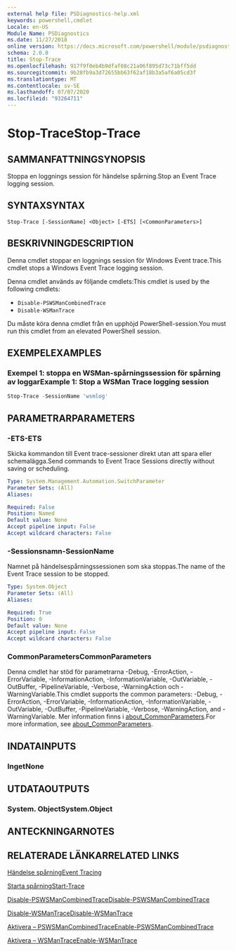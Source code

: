 ```yaml
---
external help file: PSDiagnostics-help.xml
keywords: powershell,cmdlet
Locale: en-US
Module Name: PSDiagnostics
ms.date: 11/27/2018
online version: https://docs.microsoft.com/powershell/module/psdiagnostics/stop-trace?view=powershell-5.1&WT.mc_id=ps-gethelp
schema: 2.0.0
title: Stop-Trace
ms.openlocfilehash: 917f9f0eb4b9dfaf08c21a06f895d73c71bff5dd
ms.sourcegitcommit: 9b28fb9a3d72655bb63f62af18b3a5af6a05cd3f
ms.translationtype: MT
ms.contentlocale: sv-SE
ms.lasthandoff: 07/07/2020
ms.locfileid: "93264711"
---
```

# <span data-ttu-id="44ca1-103">Stop-Trace</span><span class="sxs-lookup"><span data-stu-id="44ca1-103">Stop-Trace</span></span>

## <span data-ttu-id="44ca1-104">SAMMANFATTNING</span><span class="sxs-lookup"><span data-stu-id="44ca1-104">SYNOPSIS</span></span>
<span data-ttu-id="44ca1-105">Stoppa en loggnings session för händelse spårning.</span><span class="sxs-lookup"><span data-stu-id="44ca1-105">Stop an Event Trace logging session.</span></span>

## <span data-ttu-id="44ca1-106">SYNTAX</span><span class="sxs-lookup"><span data-stu-id="44ca1-106">SYNTAX</span></span>

```
Stop-Trace [-SessionName] <Object> [-ETS] [<CommonParameters>]
```

## <span data-ttu-id="44ca1-107">BESKRIVNING</span><span class="sxs-lookup"><span data-stu-id="44ca1-107">DESCRIPTION</span></span>

<span data-ttu-id="44ca1-108">Denna cmdlet stoppar en loggnings session för Windows Event trace.</span><span class="sxs-lookup"><span data-stu-id="44ca1-108">This cmdlet stops a Windows Event Trace logging session.</span></span>

<span data-ttu-id="44ca1-109">Denna cmdlet används av följande cmdlets:</span><span class="sxs-lookup"><span data-stu-id="44ca1-109">This cmdlet is used by the following cmdlets:</span></span>

- `Disable-PSWSManCombinedTrace`
- `Disable-WSManTrace`

<span data-ttu-id="44ca1-110">Du måste köra denna cmdlet från en upphöjd PowerShell-session.</span><span class="sxs-lookup"><span data-stu-id="44ca1-110">You must run this cmdlet from an elevated PowerShell session.</span></span>

## <span data-ttu-id="44ca1-111">EXEMPEL</span><span class="sxs-lookup"><span data-stu-id="44ca1-111">EXAMPLES</span></span>

### <span data-ttu-id="44ca1-112">Exempel 1: stoppa en WSMan-spårningssession för spårning av loggar</span><span class="sxs-lookup"><span data-stu-id="44ca1-112">Example 1: Stop a WSMan Trace logging session</span></span>

```powershell
Stop-Trace -SessionName 'wsmlog'
```

## <span data-ttu-id="44ca1-113">PARAMETRAR</span><span class="sxs-lookup"><span data-stu-id="44ca1-113">PARAMETERS</span></span>

### <span data-ttu-id="44ca1-114">-ETS</span><span class="sxs-lookup"><span data-stu-id="44ca1-114">-ETS</span></span>
<span data-ttu-id="44ca1-115">Skicka kommandon till Event trace-sessioner direkt utan att spara eller schemalägga.</span><span class="sxs-lookup"><span data-stu-id="44ca1-115">Send commands to Event Trace Sessions directly without saving or scheduling.</span></span>

```yaml
Type: System.Management.Automation.SwitchParameter
Parameter Sets: (All)
Aliases:

Required: False
Position: Named
Default value: None
Accept pipeline input: False
Accept wildcard characters: False
```

### <span data-ttu-id="44ca1-116">-Sessionsnamn</span><span class="sxs-lookup"><span data-stu-id="44ca1-116">-SessionName</span></span>
<span data-ttu-id="44ca1-117">Namnet på händelsespårningssessionen som ska stoppas.</span><span class="sxs-lookup"><span data-stu-id="44ca1-117">The name of the Event Trace session to be stopped.</span></span>

```yaml
Type: System.Object
Parameter Sets: (All)
Aliases:

Required: True
Position: 0
Default value: None
Accept pipeline input: False
Accept wildcard characters: False
```

### <span data-ttu-id="44ca1-118">CommonParameters</span><span class="sxs-lookup"><span data-stu-id="44ca1-118">CommonParameters</span></span>
<span data-ttu-id="44ca1-119">Denna cmdlet har stöd för parametrarna -Debug, -ErrorAction, -ErrorVariable, -InformationAction, -InformationVariable, -OutVariable, -OutBuffer, -PipelineVariable, -Verbose, -WarningAction och -WarningVariable.</span><span class="sxs-lookup"><span data-stu-id="44ca1-119">This cmdlet supports the common parameters: -Debug, -ErrorAction, -ErrorVariable, -InformationAction, -InformationVariable, -OutVariable, -OutBuffer, -PipelineVariable, -Verbose, -WarningAction, and -WarningVariable.</span></span> <span data-ttu-id="44ca1-120">Mer information finns i [about_CommonParameters](https://go.microsoft.com/fwlink/?LinkID=113216).</span><span class="sxs-lookup"><span data-stu-id="44ca1-120">For more information, see [about_CommonParameters](https://go.microsoft.com/fwlink/?LinkID=113216).</span></span>

## <span data-ttu-id="44ca1-121">INDATA</span><span class="sxs-lookup"><span data-stu-id="44ca1-121">INPUTS</span></span>

### <span data-ttu-id="44ca1-122">Inget</span><span class="sxs-lookup"><span data-stu-id="44ca1-122">None</span></span>

## <span data-ttu-id="44ca1-123">UTDATA</span><span class="sxs-lookup"><span data-stu-id="44ca1-123">OUTPUTS</span></span>

### <span data-ttu-id="44ca1-124">System. Object</span><span class="sxs-lookup"><span data-stu-id="44ca1-124">System.Object</span></span>

## <span data-ttu-id="44ca1-125">ANTECKNINGAR</span><span class="sxs-lookup"><span data-stu-id="44ca1-125">NOTES</span></span>

## <span data-ttu-id="44ca1-126">RELATERADE LÄNKAR</span><span class="sxs-lookup"><span data-stu-id="44ca1-126">RELATED LINKS</span></span>

[<span data-ttu-id="44ca1-127">Händelse spårning</span><span class="sxs-lookup"><span data-stu-id="44ca1-127">Event Tracing</span></span>](/windows/desktop/ETW/event-tracing-portal)

[<span data-ttu-id="44ca1-128">Starta spårning</span><span class="sxs-lookup"><span data-stu-id="44ca1-128">Start-Trace</span></span>](start-trace.md)

[<span data-ttu-id="44ca1-129">Disable-PSWSManCombinedTrace</span><span class="sxs-lookup"><span data-stu-id="44ca1-129">Disable-PSWSManCombinedTrace</span></span>](Disable-PSWSManCombinedTrace.md)

[<span data-ttu-id="44ca1-130">Disable-WSManTrace</span><span class="sxs-lookup"><span data-stu-id="44ca1-130">Disable-WSManTrace</span></span>](Disable-WSManTrace.md)

[<span data-ttu-id="44ca1-131">Aktivera – PSWSManCombinedTrace</span><span class="sxs-lookup"><span data-stu-id="44ca1-131">Enable-PSWSManCombinedTrace</span></span>](Enable-PSWSManCombinedTrace.md)

[<span data-ttu-id="44ca1-132">Aktivera – WSManTrace</span><span class="sxs-lookup"><span data-stu-id="44ca1-132">Enable-WSManTrace</span></span>](Enable-WSManTrace.md)
